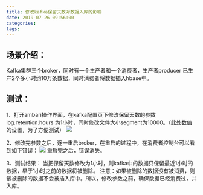 ```yaml
---
title: 修改kafka保留天数对数据入库的影响
date: 2019-07-26 09:56:00
categories:
tags:
---
```

## 场景介绍：
Kafka集群三个broker，同时有一个生产者和一个消费者，生产者producer 已生产2个多小时约10万条数据，同时消费者将数据插入hbase中。
 
## 测试：
1、打开ambari操作界面，在kafka配置页下修改保留天数的参数log.retention.hours 为1小时，同时修改文件大小segment为10000。（此处数值的设置，为了方便测试）
![](./_image/2019-07-26/2019-07-30-09-58-22@2x.png)

2、修改完参数之后，逐一重启broker，在重启的过程中，在消费者控制台可以看到如下错误：
![](./_image/2019-07-26/2019-07-30-09-59-49.png)
重启完之后，错误消失。
 
3、测试结果：
当把保留天数修改为1小时，则kafka中的数据只保留最近1小时的数据，早于1小时之前的数据将被删除。
注意：如果被删除的数据没有被消费，则该被删除的数据不会被插入库中。所以，修改参数之前，确保数据已经消费过，并入库。